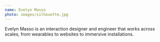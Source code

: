 ```yaml
---
name: Evelyn Masso
photo: images/silhouette.jpg
---
```

Evelyn Masso is an interaction designer and engineer that works across scales, from wearables to websites to immersive installations.
